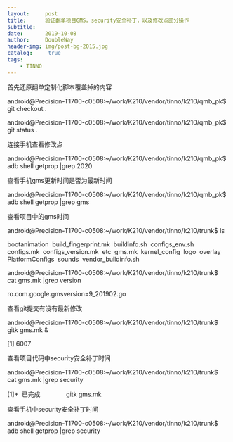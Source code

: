 ```yaml
---
layout:     post
title:      验证翻单项目GMS，security安全补丁，以及修改点部分操作
subtitle:   
date:       2019-10-08
author:     DoubleWay
header-img: img/post-bg-2015.jpg
catalog: 	 true
tags:
    - TINNO
---
```


首先还原翻单定制化脚本覆盖掉的内容

android@Precision-T1700-c0508:~/work/K210/vendor/tinno/k210/qmb_pk$ git checkout .

android@Precision-T1700-c0508:~/work/K210/vendor/tinno/k210/qmb_pk$ git status .

连接手机查看修改点

android@Precision-T1700-c0508:~/work/K210/vendor/tinno/k210/qmb_pk$ adb shell getprop |grep 2020

查看手机gms更新时间是否为最新时间

android@Precision-T1700-c0508:~/work/K210/vendor/tinno/k210/qmb_pk$ adb shell getprop |grep gms

查看项目中的gms时间

android@Precision-T1700-c0508:~/work/K210/vendor/tinno/k210/trunk$ ls

bootanimation  build_fingerprint.mk  buildinfo.sh  configs_env.sh  configs.mk  configs_version.mk  etc  gms.mk  kernel_config  logo  overlay  PlatformConfigs  sounds  vendor_buildinfo.sh

android@Precision-T1700-c0508:~/work/K210/vendor/tinno/k210/trunk$ cat gms.mk |grep version

ro.com.google.gmsversion=9_201902.go

查看git提交有没有最新修改

android@Precision-T1700-c0508:~/work/K210/vendor/tinno/k210/trunk$ gitk gms.mk &

[1] 6007

查看项目代码中security安全补丁时间

android@Precision-T1700-c0508:~/work/K210/vendor/tinno/k210/trunk$ cat gms.mk |grep security

[1]+  已完成               gitk gms.mk

查看手机中security安全补丁时间

android@Precision-T1700-c0508:~/work/K210/vendor/tinno/k210/trunk$ adb shell getprop |grep security
